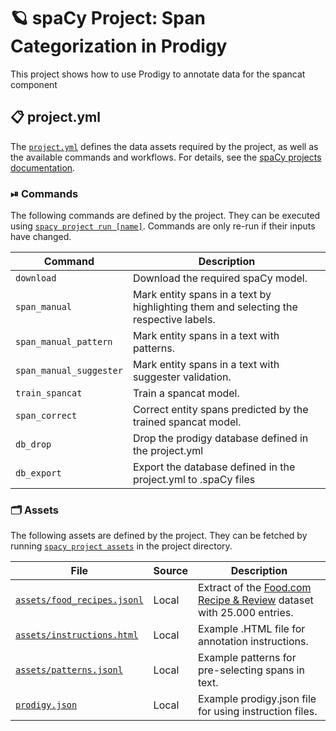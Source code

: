 <!-- SPACY PROJECT: AUTO-GENERATED DOCS START (do not remove) -->

# 🪐 spaCy Project: Span Categorization in Prodigy

This project shows how to use Prodigy to annotate data for the spancat component

## 📋 project.yml

The [`project.yml`](project.yml) defines the data assets required by the
project, as well as the available commands and workflows. For details, see the
[spaCy projects documentation](https://spacy.io/usage/projects).

### ⏯ Commands

The following commands are defined by the project. They
can be executed using [`spacy project run [name]`](https://spacy.io/api/cli#project-run).
Commands are only re-run if their inputs have changed.

| Command | Description |
| --- | --- |
| `download` | Download the required spaCy model. |
| `span_manual` | Mark entity spans in a text by highlighting them and selecting the respective labels. |
| `span_manual_pattern` | Mark entity spans in a text with patterns. |
| `span_manual_suggester` | Mark entity spans in a text with suggester validation. |
| `train_spancat` | Train a spancat model. |
| `span_correct` | Correct entity spans predicted by the trained spancat model. |
| `db_drop` | Drop the prodigy database defined in the project.yml |
| `db_export` | Export the database defined in the project.yml to .spaCy files |

### 🗂 Assets

The following assets are defined by the project. They can
be fetched by running [`spacy project assets`](https://spacy.io/api/cli#project-assets)
in the project directory.

| File | Source | Description |
| --- | --- | --- |
| [`assets/food_recipes.jsonl`](assets/food_recipes.jsonl) | Local | Extract of the [Food.com Recipe & Review](https://www.kaggle.com/datasets/irkaal/foodcom-recipes-and-reviews) dataset with 25.000 entries. |
| [`assets/instructions.html`](assets/instructions.html) | Local | Example .HTML file for annotation instructions. |
| [`assets/patterns.jsonl`](assets/patterns.jsonl) | Local | Example patterns for pre-selecting spans in text. |
| [`prodigy.json`](prodigy.json) | Local | Example prodigy.json file for using instruction files. |

<!-- SPACY PROJECT: AUTO-GENERATED DOCS END (do not remove) -->